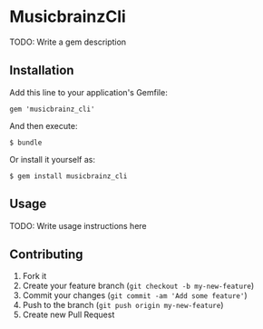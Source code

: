 # MusicbrainzCli

TODO: Write a gem description

## Installation

Add this line to your application's Gemfile:

    gem 'musicbrainz_cli'

And then execute:

    $ bundle

Or install it yourself as:

    $ gem install musicbrainz_cli

## Usage

TODO: Write usage instructions here

## Contributing

1. Fork it
2. Create your feature branch (`git checkout -b my-new-feature`)
3. Commit your changes (`git commit -am 'Add some feature'`)
4. Push to the branch (`git push origin my-new-feature`)
5. Create new Pull Request
